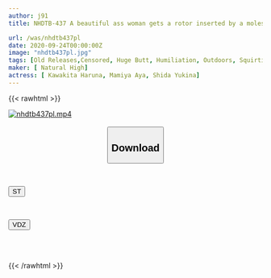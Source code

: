 ```yaml
---
author: j91
title: NHDTB-437 A beautiful ass woman gets a rotor inserted by a molester at a campsite, wets her tight denim, and cums incontinence.

url: /was/nhdtb437pl
date: 2020-09-24T00:00:00Z
image: "nhdtb437pl.jpg"
tags: [Old Releases,Censored, Huge Butt, Humiliation, Outdoors, Squirting, Urination]
maker: [ Natural High]
actress: [ Kawakita Haruna, Mamiya Aya, Shida Yukina]
---
```



{{< rawhtml >}}

<div class="video" data-videoid="QJ7ZV18o7Ri0Q6b">
    <a href="javascript:;">
        <img src="/was/nhdtb437pl/nhdtb437pl.jpg" width="WIDTH" height="HEIGHT" alt="nhdtb437pl.mp4" loading="lazy">
    </a>
</div>

<script type="text/javascript" src="https://j91.asia/asset/on-demand-st.js"></script>

<br>
  <link rel="stylesheet" href="https://j91.asia/asset/bs5.css">
  
  <center>
  <button class="btn btn-primary" type="button" data-bs-toggle="collapse" data-bs-target=".multi-collapse" aria-expanded="false" aria-controls="multiCollapseExample1 multiCollapseExample2"><h2>Download</h2></button></center>
</p>
<div class="row">
  <div class="col">
    <div class="collapse multi-collapse" id="multiCollapseExample1">
      <div class="card card-body">
	      	      <br>
<div class="buttons">  
<p><a href="https://streamtape.to/v/QJ7ZV18o7Ri0Q6b" target="_blank"><button class="btn-hover color-3"><i class="fa fa-download"></i> ST</button></a></p></div>
    </div>
  </div>
</div>
  <div class="col">
    <div class="collapse multi-collapse" id="multiCollapseExample2">
      <div class="card card-body">
	      <br>
<div class="buttons">
<p><a href="https://vidoza.net/txm6c3wsmb97" target="_blank"><button class="btn-hover color-1"><i class="fa fa-download"></i> VDZ</button></a></p></div>
<br><br>
      </div>
    </div>
  </div>
</div>

{{< /rawhtml >}}